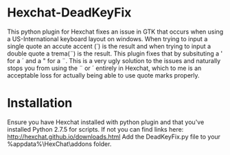Hexchat-DeadKeyFix
==================

This python plugin for Hexchat fixes an issue in GTK that occurs when using a US-International keyboard layout on windows. When trying to input a single quote an accute accent (´) is the result and when trying to input a double quote a trema(¨) is the result.
This plugin fixes that by subsituting a ' for a ´ and a " for a ¨. This is a very ugly solution to the issues and naturally stops you from using the ¨ or ´ entirely in Hexchat, which to me is an acceptable loss for actually being able to use quote marks properly.

Installation
==================

Ensure you have Hexchat installed with python plugin and that you've installed Python 2.7.5 for scripts. If not you can find links here: http://hexchat.github.io/downloads.html
Add the DeadKeyFix.py file to your %appdata%\HexChat\addons folder. 
